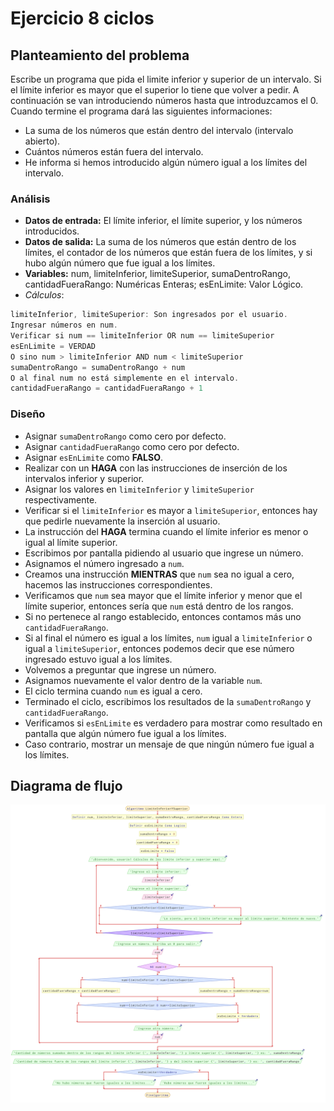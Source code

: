 # Ejercicio 8 ciclos

## Planteamiento del problema

Escribe un programa que pida el limite inferior y superior de un intervalo. Si el límite inferior es mayor que el superior lo tiene que volver a pedir. A continuación se van introduciendo números hasta que introduzcamos el 0. Cuando termine el programa dará las siguientes informaciones:
- La suma de los números que están dentro del intervalo (intervalo abierto).
- Cuántos números están fuera del intervalo.
- He informa si hemos introducido algún número igual a los límites del intervalo.

### Análisis

- **Datos de entrada:** El límite inferior, el límite superior, y los números introducidos.
- **Datos de salida:** La suma de los números que están dentro de los límites, el contador de los números que están fuera de los límites, y si hubo algún número que fue igual a los límites.
- **Variables:** num, limiteInferior, limiteSuperior, sumaDentroRango, cantidadFueraRango: Numéricas Enteras; esEnLimite: Valor Lógico.
- *Cálculos*:
```C
limiteInferior, limiteSuperior: Son ingresados por el usuario.
Ingresar números en num.
Verificar si num == limiteInferior OR num == limiteSuperior
esEnLimite = VERDAD
O sino num > limiteInferior AND num < limiteSuperior
sumaDentroRango = sumaDentroRango + num
O al final num no está simplemente en el intervalo.
cantidadFueraRango = cantidadFueraRango + 1
```

### Diseño

- Asignar `sumaDentroRango` como cero por defecto.
- Asignar `cantidadFueraRango` como cero por defecto.
- Asignar `esEnLimite` como **FALSO**.
- Realizar con un **HAGA** con las instrucciones de inserción de los intervalos inferior y superior.
- Asignar los valores en `limiteInferior` y `limiteSuperior` respectivamente.
- Verificar si el `limiteInferior` es mayor a `limiteSuperior`, entonces hay que pedirle nuevamente la inserción al usuario.
- La instrucción del **HAGA** termina cuando el límite inferior es menor o igual al límite superior.
- Escribimos por pantalla pidiendo al usuario que ingrese un número.
- Asignamos el número ingresado a `num`.
- Creamos una instrucción **MIENTRAS** que `num` sea no igual a cero, hacemos las instrucciones correspondientes.
- Verificamos que `num` sea mayor que el límite inferior y menor que el límite superior, entonces sería que `num` está dentro de los rangos.
- Si no pertenece al rango establecido, entonces contamos más uno `cantidadFueraRango`.
- Si al final el número es igual a los límites, `num` igual a `limiteInferior` o igual a `limiteSuperior`, entonces podemos decir que ese número ingresado estuvo igual a los límites.
- Volvemos a preguntar que ingrese un número.
- Asignamos nuevamente el valor dentro de la variable `num`.
- El ciclo termina cuando `num` es igual a cero.
- Terminado el ciclo, escribimos los resultados de la `sumaDentroRango` y `cantidadFueraRango`.
- Verificamos si `esEnLimite` es verdadero para mostrar como resultado en pantalla que algún número fue igual a los límites.
- Caso contrario, mostrar un mensaje de que ningún número fue igual a los límites.

## Diagrama de flujo

![DFD del ejercicio 8 ciclos](./Ejercicio8DFD.png)
